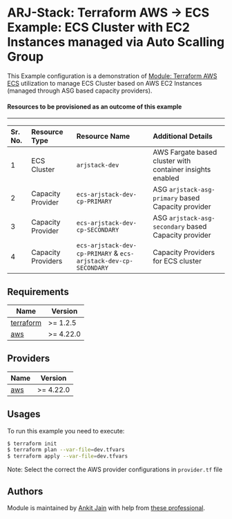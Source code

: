 # ARJ-Stack: Terraform AWS -> ECS Example: ECS Cluster with EC2 Instances managed via Auto Scalling Group

This Example configuration is a demonstration of [Module: Terraform AWS ECS](https://github.com/arjstack/terraform-aws-ecs) utilization to manage ECS Cluster based on AWS EC2 Instances (managed through ASG based capacity providers).


#### Resources to be provisioned as an outcome of this example
---

| Sr. No. | Resource Type | Resource Name | Additional Details |
|:------|:------|:------|:------|
| 1 | ECS Cluster | `arjstack-dev` | AWS Fargate based cluster with container insights enabled |
| 2 | Capacity Provider | `ecs-arjstack-dev-cp-PRIMARY` | ASG `arjstack-asg-primary` based Capacity provider |
| 3 | Capacity Provider | `ecs-arjstack-dev-cp-SECONDARY` | ASG `arjstack-asg-secondary` based Capacity provider |
| 4 | Capacity Providers | `ecs-arjstack-dev-cp-PRIMARY` & `ecs-arjstack-dev-cp-SECONDARY` | Capacity Providers for ECS cluster |

## Requirements

| Name | Version |
|------|---------|
| <a name="requirement_terraform"></a> [terraform](#requirement\_terraform) | >= 1.2.5 |
| <a name="requirement_aws"></a> [aws](#requirement\_aws) | >= 4.22.0 |

## Providers

| Name | Version |
|------|---------|
| <a name="provider_aws"></a> [aws](#provider\_aws) | >= 4.22.0 |

## Usages

To run this example you need to execute:

```bash
$ terraform init
$ terraform plan --var-file=dev.tfvars
$ terraform apply --var-file=dev.tfvars
```

Note: Select the correct the AWS provider configurations in `provider.tf` file

## Authors

Module is maintained by [Ankit Jain](https://github.com/ankit-jn) with help from [these professional](https://github.com/arjstack/terraform-aws-examples/graphs/contributors).
